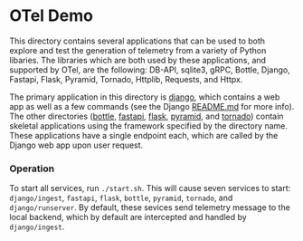 # OTel Demo

This directory contains several applications that can be used to both explore and test the generation of telemetry from
a variety of Python libaries. The libraries which are both used by these applications, and supported by OTel, are the
following: DB-API, sqlite3, gRPC, Bottle, Django, Fastapi, Flask, Pyramid, Tornado, Httplib, Requests, and Httpx.

The primary application in this directory is [django](django), which contains a web app as well as
a few commands (see the Django [README.md](django/README.md) for more info). The other
directories ([bottle](bottle), [fastapi](fastapi), [flask](flask), [pyramid](pyramid), and [tornado](tornado)) contain
skeletal applications using the framework specified by the directory name. These applications have a single endpoint
each, which are called by the Django web app upon user request.

### Operation

To start all services, run `./start.sh`. This will cause seven services to start: `django/ingest`, `fastapi`, `flask`,
`bottle`, `pyramid`, `tornado`, and `django/runserver`. By default, these sevices send telemetry message to the
local backend, which by default are intercepted and handled by `django/ingest`.
